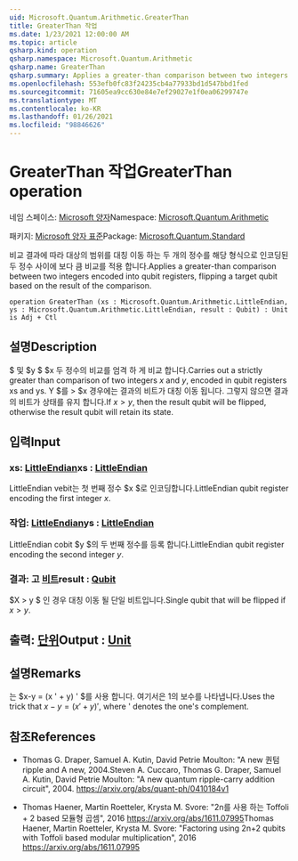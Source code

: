 ```yaml
---
uid: Microsoft.Quantum.Arithmetic.GreaterThan
title: GreaterThan 작업
ms.date: 1/23/2021 12:00:00 AM
ms.topic: article
qsharp.kind: operation
qsharp.namespace: Microsoft.Quantum.Arithmetic
qsharp.name: GreaterThan
qsharp.summary: Applies a greater-than comparison between two integers encoded into qubit registers, flipping a target qubit based on the result of the comparison.
ms.openlocfilehash: 553efb0fc83f24235cb4a77933bd1d547bbd1fed
ms.sourcegitcommit: 71605ea9cc630e84e7ef29027e1f0ea06299747e
ms.translationtype: MT
ms.contentlocale: ko-KR
ms.lasthandoff: 01/26/2021
ms.locfileid: "98846626"
---
```

# <a name="greaterthan-operation"></a><span data-ttu-id="3900d-102">GreaterThan 작업</span><span class="sxs-lookup"><span data-stu-id="3900d-102">GreaterThan operation</span></span>

<span data-ttu-id="3900d-103">네임 스페이스: [Microsoft 양자](xref:Microsoft.Quantum.Arithmetic)</span><span class="sxs-lookup"><span data-stu-id="3900d-103">Namespace: [Microsoft.Quantum.Arithmetic](xref:Microsoft.Quantum.Arithmetic)</span></span>

<span data-ttu-id="3900d-104">패키지: [Microsoft 양자 표준](https://nuget.org/packages/Microsoft.Quantum.Standard)</span><span class="sxs-lookup"><span data-stu-id="3900d-104">Package: [Microsoft.Quantum.Standard](https://nuget.org/packages/Microsoft.Quantum.Standard)</span></span>


<span data-ttu-id="3900d-105">비교 결과에 따라 대상의 범위를 대칭 이동 하는 두 개의 정수를 해당 형식으로 인코딩된 두 정수 사이에 보다 큼 비교를 적용 합니다.</span><span class="sxs-lookup"><span data-stu-id="3900d-105">Applies a greater-than comparison between two integers encoded into qubit registers, flipping a target qubit based on the result of the comparison.</span></span>

```qsharp
operation GreaterThan (xs : Microsoft.Quantum.Arithmetic.LittleEndian, ys : Microsoft.Quantum.Arithmetic.LittleEndian, result : Qubit) : Unit is Adj + Ctl
```


## <a name="description"></a><span data-ttu-id="3900d-106">설명</span><span class="sxs-lookup"><span data-stu-id="3900d-106">Description</span></span>

<span data-ttu-id="3900d-107">$ 및 $y $ $x 두 정수의 비교를 엄격 하 게 비교 합니다.</span><span class="sxs-lookup"><span data-stu-id="3900d-107">Carries out a strictly greater than comparison of two integers $x$ and $y$, encoded in qubit registers xs and ys.</span></span> <span data-ttu-id="3900d-108">Y $를 > $x 경우에는 결과의 비트가 대칭 이동 됩니다. 그렇지 않으면 결과의 비트가 상태를 유지 합니다.</span><span class="sxs-lookup"><span data-stu-id="3900d-108">If $x > y$, then the result qubit will be flipped, otherwise the result qubit will retain its state.</span></span>

## <a name="input"></a><span data-ttu-id="3900d-109">입력</span><span class="sxs-lookup"><span data-stu-id="3900d-109">Input</span></span>

### <a name="xs--littleendian"></a><span data-ttu-id="3900d-110">xs: [LittleEndian](xref:Microsoft.Quantum.Arithmetic.LittleEndian)</span><span class="sxs-lookup"><span data-stu-id="3900d-110">xs : [LittleEndian](xref:Microsoft.Quantum.Arithmetic.LittleEndian)</span></span>

<span data-ttu-id="3900d-111">LittleEndian vebit는 첫 번째 정수 $x $로 인코딩합니다.</span><span class="sxs-lookup"><span data-stu-id="3900d-111">LittleEndian qubit register encoding the first integer $x$.</span></span>


### <a name="ys--littleendian"></a><span data-ttu-id="3900d-112">작업: [LittleEndian](xref:Microsoft.Quantum.Arithmetic.LittleEndian)</span><span class="sxs-lookup"><span data-stu-id="3900d-112">ys : [LittleEndian](xref:Microsoft.Quantum.Arithmetic.LittleEndian)</span></span>

<span data-ttu-id="3900d-113">LittleEndian cobit $y $의 두 번째 정수를 등록 합니다.</span><span class="sxs-lookup"><span data-stu-id="3900d-113">LittleEndian qubit register encoding the second integer $y$.</span></span>


### <a name="result--qubit"></a><span data-ttu-id="3900d-114">결과: 고 [비트](xref:microsoft.quantum.lang-ref.qubit)</span><span class="sxs-lookup"><span data-stu-id="3900d-114">result : [Qubit](xref:microsoft.quantum.lang-ref.qubit)</span></span>

<span data-ttu-id="3900d-115">$X > y $ 인 경우 대칭 이동 될 단일 비트입니다.</span><span class="sxs-lookup"><span data-stu-id="3900d-115">Single qubit that will be flipped if $x > y$.</span></span>



## <a name="output--unit"></a><span data-ttu-id="3900d-116">출력: [단위](xref:microsoft.quantum.lang-ref.unit)</span><span class="sxs-lookup"><span data-stu-id="3900d-116">Output : [Unit](xref:microsoft.quantum.lang-ref.unit)</span></span>



## <a name="remarks"></a><span data-ttu-id="3900d-117">설명</span><span class="sxs-lookup"><span data-stu-id="3900d-117">Remarks</span></span>

<span data-ttu-id="3900d-118">는 $x-y = (x ' + y) ' $를 사용 합니다. 여기서은 1의 보수를 나타냅니다.</span><span class="sxs-lookup"><span data-stu-id="3900d-118">Uses the trick that $x - y = (x'+y)'$, where ' denotes the one's complement.</span></span>

## <a name="references"></a><span data-ttu-id="3900d-119">참조</span><span class="sxs-lookup"><span data-stu-id="3900d-119">References</span></span>

- <span data-ttu-id="3900d-120">Thomas G. Draper, Samuel A. Kutin, David Petrie Moulton: "A new 퀀텀 ripple and A new, 2004.</span><span class="sxs-lookup"><span data-stu-id="3900d-120">Steven A. Cuccaro, Thomas G. Draper, Samuel A. Kutin, David Petrie Moulton: "A new quantum ripple-carry addition circuit", 2004.</span></span>
  https://arxiv.org/abs/quant-ph/0410184v1

- <span data-ttu-id="3900d-121">Thomas Haener, Martin Roetteler, Krysta M. Svore: "2n를 사용 하는 Toffoli + 2 based 모듈형 곱셈", 2016 https://arxiv.org/abs/1611.07995</span><span class="sxs-lookup"><span data-stu-id="3900d-121">Thomas Haener, Martin Roetteler, Krysta M. Svore: "Factoring using 2n+2 qubits with Toffoli based modular multiplication", 2016 https://arxiv.org/abs/1611.07995</span></span>